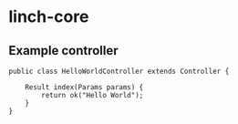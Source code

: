 # linch-core

## Example controller

    public class HelloWorldController extends Controller {

        Result index(Params params) {
            return ok("Hello World");
        }
    }